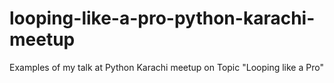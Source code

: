# looping-like-a-pro-python-karachi-meetup
Examples of my talk at Python Karachi meetup on Topic "Looping like a Pro"
